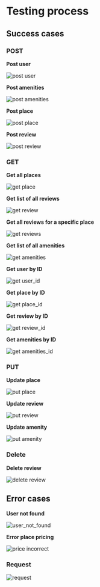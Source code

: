 # Testing process

## Success cases

### POST

**Post user**

![post user](https://imgur.com/cmYN9Sg.png)

**Post amenities**

![post amenities](https://imgur.com/dvo4f4s.png)

**Post place**

![post place](https://imgur.com/RDKzGME.png)

**Post review**

![post review](https://imgur.com/12knLny.png)

### GET

**Get all places**

![get place](https://imgur.com/fcQxxzR.png)

**Get list of all reviews**

![get review](https://imgur.com/B1zmeVk.png)

**Get all reviews for a specific place**

![get reviews](https://imgur.com/K87X4M8.png)

**Get list of all amenities**

![get amenities](https://imgur.com/IxJbN95.png)

**Get user by ID**

![get user_id](https://imgur.com/dCqi9sA.png)

**Get place by ID**

![get place_id](https://imgur.com/veFZ6kZ.png)

**Get review by ID**

![get review_id](https://imgur.com/lulzoeH.png)

**Get amenities by ID**

![get amenities_id](https://imgur.com/CbSPGmv.png)

### PUT

**Update place**

![put place](https://imgur.com/oDkwA7q.png)

**Update review**

![put review](https://imgur.com/bTNxXmg.png)

**Update amenity**

![put amenity](https://imgur.com/AfHBkWb.png)

### Delete

**Delete review**

![delete review](https://imgur.com/5AR2Cm8.png)

## Error cases

**User not found**

![user_not_found](https://imgur.com/ZJDJ4AI.png)

**Error place pricing**

![price incorrect](https://imgur.com/6wzOEu3.png)

### Request

![request](https://imgur.com/zGvCmVH.png)





